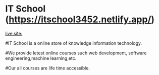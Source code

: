 # IT School (https://itschool3452.netlify.app/)


 [live site:](https://itschool3452.netlify.app/)



#IT School is a online store of knowledge information technology.

#We provide letest online courses such web development, software engineering,machine learning,etc.

#Our all courses are life time accessible.



